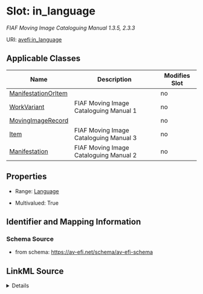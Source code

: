 

# Slot: in_language


_FIAF Moving Image Cataloguing Manual 1.3.5, 2.3.3_



URI: [avefi:in_language](https://av-efi.net/schema/av-efi-schema/in_language)



<!-- no inheritance hierarchy -->





## Applicable Classes

| Name | Description | Modifies Slot |
| --- | --- | --- |
| [ManifestationOrItem](ManifestationOrItem.md) |  |  no  |
| [WorkVariant](WorkVariant.md) | FIAF Moving Image Cataloguing Manual 1 |  no  |
| [MovingImageRecord](MovingImageRecord.md) |  |  no  |
| [Item](Item.md) | FIAF Moving Image Cataloguing Manual 3 |  no  |
| [Manifestation](Manifestation.md) | FIAF Moving Image Cataloguing Manual 2 |  no  |







## Properties

* Range: [Language](Language.md)

* Multivalued: True





## Identifier and Mapping Information







### Schema Source


* from schema: https://av-efi.net/schema/av-efi-schema




## LinkML Source

<details>
```yaml
name: in_language
description: FIAF Moving Image Cataloguing Manual 1.3.5, 2.3.3
from_schema: https://av-efi.net/schema/av-efi-schema
related_mappings:
- fiaf:hasLanguage
- schema:inLanguage
rank: 1000
multivalued: true
alias: in_language
domain_of:
- MovingImageRecord
range: Language
inlined: true
inlined_as_list: true

```
</details>